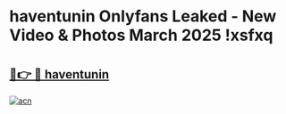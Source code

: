 # haventunin Onlyfans Leaked - New Video & Photos March 2025 !xsfxq

# <h2><a href="https://jork1h.iuczelnia.edu.pl?title=haventunin&ref=xsfxq">🔗👉 🔴 haventunin</a></h2>

[![acn](https://github.com/user-attachments/assets/0f9c940e-d8b0-45ae-aac7-cd30a18b3e1c)](https://jork1h.iuczelnia.edu.pl?title=haventunin&ref=xsfxq)


